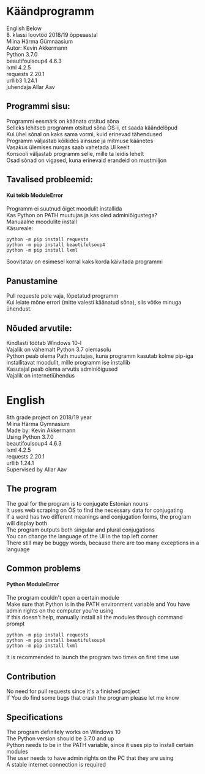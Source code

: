 # Käändprogramm
English Below\
8. klassi loovtöö 2018/19 õppeaastal\
Miina Härma Gümnaasium\
Autor: Kevin Akkermann\
Python 3.7.0\
beautifoulsoup4 4.6.3\
lxml 4.2.5\
requests 2.20.1\
urllib3 1.24.1\
juhendaja Allar Aav

## Programmi sisu:
Programmi eesmärk on käänata otsitud sõna\
Selleks lehitseb programm otsitud sõna ÕS-i, et saada käändelõpud\
Kui ühel sõnal on kaks sama vormi, kuid erinevad tähendused\
Programm väljastab kõikides ainsuse ja mitmuse käänetes\
Vasakus ülemises nurgas saab vahetada UI keelt\
Konsooli väljastab programm selle, mille ta leidis lehelt\
Osad sõnad on vigased, kuna erinevaid erandeid on mustmiljon

## Tavalised probleemid:
#### Kui tekib ModuleError
Programm ei suutnud õiget moodulit installida\
Kas Python on PATH muutujas ja kas oled adminiõigustega?\
Manuaalne moodulite install\
Käsureale:
```
python -m pip install requests
python -m pip install beautifulsoup4
python -m pip install lxml
```
Soovitatav on esimesel korral kaks korda käivitada programmi

## Panustamine
Pull requeste pole vaja, lõpetatud programm\
Kui leiate mõne errori (mitte valesti käänatud sõna), siis võtke minuga ühendust.

## Nõuded arvutile:
Kindlasti töötab Windows 10-l\
Vajalik on vähemalt Python 3.7 olemasolu\
Python peab olema Path muutujas, kuna programm kasutab kolme pip-iga installitavat moodulit, mille programm ise installib\
Kasutajal peab olema arvutis adminiõigused\
Vajalik on internetiühendus

# English
8th grade project on 2018/19 year\
Miina Härma Gymnasium\
Made by: Kevin Akkermann\
Using Python 3.7.0\
beautifoulsoup4 4.6.3\
lxml 4.2.5\
requests 2.20.1\
urllib 1.24.1\
Supervised by Allar Aav

## The program
The goal for the program is to conjugate Estonian nouns\
It uses web scraping on ÕS to find the necessary data for conjugating\
If a word has two different meanings and conjugation forms, the program will display both\
The program outputs both singular and plural conjugations\
You can change the language of the UI in the top left corner\
There still may be buggy words, because there are too many exceptions in a language

## Common problems
#### Python ModuleError
The program couldn't open a certain module\
Make sure that Python is in the PATH environment variable and You have admin rights on the computer you're using\
If this doesn't help, manually install all the modules through command prompt
```
python -m pip install requests
python -m pip install beautifulsoup4
python -m pip install lxml
```
It is recommended to launch the program two times on first time use

## Contribution
No need for pull requests since it's a finished project\
If You do find some bugs that crash the program please let me know

## Specifications
The program definitely works on Windows 10\
The Python version should be 3.7.0 and up\
Python needs to be in the PATH variable, since it uses pip to install certain modules\
The user needs to have admin rights on the PC that they are using\
A stable internet connection is required
